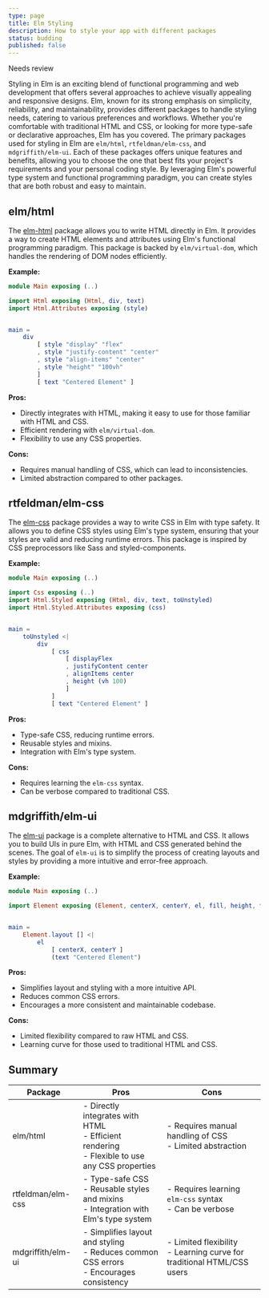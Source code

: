 ```yaml
---
type: page
title: Elm Styling
description: How to style your app with different packages
status: budding
published: false
---
```


<meta>Needs review</meta>

Styling in Elm is an exciting blend of functional programming and web development that offers several approaches to achieve visually appealing and responsive designs. Elm, known for its strong emphasis on simplicity, reliability, and maintainability, provides different packages to handle styling needs, catering to various preferences and workflows. Whether you're comfortable with traditional HTML and CSS, or looking for more type-safe or declarative approaches, Elm has you covered. The primary packages used for styling in Elm are `elm/html`, `rtfeldman/elm-css`, and `mdgriffith/elm-ui`. Each of these packages offers unique features and benefits, allowing you to choose the one that best fits your project's requirements and your personal coding style. By leveraging Elm's powerful type system and functional programming paradigm, you can create styles that are both robust and easy to maintain.

## elm/html
The [elm-html](https://package.elm-lang.org/packages/elm/html/latest/) package allows you to write HTML directly in Elm. It provides a way to create HTML elements and attributes using Elm's functional programming paradigm. This package is backed by `elm/virtual-dom`, which handles the rendering of DOM nodes efficiently.

**Example:**
```elm
module Main exposing (..)

import Html exposing (Html, div, text)
import Html.Attributes exposing (style)


main =
    div
        [ style "display" "flex"
        , style "justify-content" "center"
        , style "align-items" "center"
        , style "height" "100vh"
        ]
        [ text "Centered Element" ]
```

**Pros:**
- Directly integrates with HTML, making it easy to use for those familiar with HTML and CSS.
- Efficient rendering with `elm/virtual-dom`.
- Flexibility to use any CSS properties.

**Cons:**
- Requires manual handling of CSS, which can lead to inconsistencies.
- Limited abstraction compared to other packages.

## rtfeldman/elm-css
The [elm-css](https://package.elm-lang.org/packages/rtfeldman/elm-css/latest/) package provides a way to write CSS in Elm with type safety. It allows you to define CSS styles using Elm's type system, ensuring that your styles are valid and reducing runtime errors. This package is inspired by CSS preprocessors like Sass and styled-components.

**Example:**
```elm
module Main exposing (..)

import Css exposing (..)
import Html.Styled exposing (Html, div, text, toUnstyled)
import Html.Styled.Attributes exposing (css)


main =
    toUnstyled <|
        div
            [ css
                [ displayFlex
                , justifyContent center
                , alignItems center
                , height (vh 100)
                ]
            ]
            [ text "Centered Element" ]
```

**Pros:**
- Type-safe CSS, reducing runtime errors.
- Reusable styles and mixins.
- Integration with Elm's type system.

**Cons:**
- Requires learning the `elm-css` syntax.
- Can be verbose compared to traditional CSS.

## mdgriffith/elm-ui
The [elm-ui](https://package.elm-lang.org/packages/mdgriffith/elm-ui/latest/) package is a complete alternative to HTML and CSS. It allows you to build UIs in pure Elm, with HTML and CSS generated behind the scenes. The goal of `elm-ui` is to simplify the process of creating layouts and styles by providing a more intuitive and error-free approach.

**Example:**
```elm
module Main exposing (..)

import Element exposing (Element, centerX, centerY, el, fill, height, text)


main =
    Element.layout [] <|
        el
            [ centerX, centerY ]
            (text "Centered Element")
```

**Pros:**
- Simplifies layout and styling with a more intuitive API.
- Reduces common CSS errors.
- Encourages a more consistent and maintainable codebase.

**Cons:**
- Limited flexibility compared to raw HTML and CSS.
- Learning curve for those used to traditional HTML and CSS.

## Summary

| Package   | Pros                                                                 | Cons                                                            |
|-----------|----------------------------------------------------------------------|-----------------------------------------------------------------|
| elm/html  | - Directly integrates with HTML <br> - Efficient rendering <br> - Flexible to use any CSS properties | - Requires manual handling of CSS <br> - Limited abstraction    |
| rtfeldman/elm-css   | - Type-safe CSS <br> - Reusable styles and mixins <br> - Integration with Elm's type system | - Requires learning `elm-css` syntax <br> - Can be verbose      |
| mdgriffith/elm-ui    | - Simplifies layout and styling <br> - Reduces common CSS errors <br> - Encourages consistency | - Limited flexibility <br> - Learning curve for traditional HTML/CSS users |
